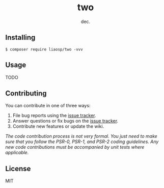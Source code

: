 <h1 align="center"> two </h1>

<p align="center"> dec.</p>


## Installing

```shell
$ composer require liaosp/two -vvv
```

## Usage

TODO

## Contributing

You can contribute in one of three ways:

1. File bug reports using the [issue tracker](https://github.com/liaosp/two/issues).
2. Answer questions or fix bugs on the [issue tracker](https://github.com/liaosp/two/issues).
3. Contribute new features or update the wiki.

_The code contribution process is not very formal. You just need to make sure that you follow the PSR-0, PSR-1, and PSR-2 coding guidelines. Any new code contributions must be accompanied by unit tests where applicable._

## License

MIT